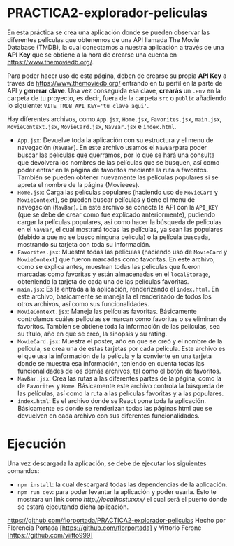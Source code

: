 # PRACTICA2-explorador-peliculas

En esta práctica se crea una aplicación donde se pueden observar las diferentes películas que obtenemos de una API llamada The Movie Database (TMDB), la cual conectamos a nuestra aplicación a través de una **API Key** que se obtiene a la hora de crearse una cuenta en https://www.themoviedb.org/.

Para poder hacer uso de esta página, deben de crearse su propia **API Key** a través de https://www.themoviedb.org/ entrando en tu perfil en la parte de API y **generar clave**. Una vez conseguida esa clave, **crearás** un `.env` en la carpeta de tu proyecto, es decir, fuera de la carpeta `src` o `public` añadiendo lo siguiente: `VITE_TMDB_API_KEY='tu clave aqui'`.

Hay diferentes archivos, como `App.jsx`, `Home.jsx`, `Favorites.jsx`, `main.jsx`, `MovieContext.jsx`, `MovieCard.jsx`, `NavBar.jsx` e `index.html`. 
    
- `App.jsx`: Devuelve toda la aplicación con su estructura y el menu de navegación (`NavBar`). En este archivo usamos el `NavBar`para poder buscar las películas que querramos, por lo que se hará una consulta que devolvera los nombres de las películas que se busquen, así como poder entrar en la página de favoritos mediante la ruta a favoritos. También se pueden obtener nuevamente las películas populares si se apreta el nombre de la página (Movieees).
- `Home.jsx`: Carga las películas populares (haciendo uso de `MovieCard` y `MovieContext`), se pueden buscar películas y tiene el menu de navegación (`NavBar`). En este archivo se conecta la API con la `API_KEY` (que se debe de crear como fue explicado anteriormente), pudiendo cargar la películas populares, asi como hacer la búsqueda de películas en el `NavBar`, el cual mostrará todas las películas, ya sean las populares (debido a que no se busco ninguna película) o la película buscada, mostrando su tarjeta con toda su información.
- `Favorites.jsx`: Muestra todas las películas (haciendo uso de `MovieCard` y `MovieContext`) que fueron marcadas como favoritas. En este archivo, como se explica antes, muestran todas las películas que fueron marcadas como favoritas y están almacenadas en el `localStorage`, obteniendo la tarjeta de cada una de las películas favoritas.
- `main.jsx`: Es la entrada a la aplicación, renderizando el `index.html`. En este archivo, basicamente se maneja la el renderizado de todos los otros archivos, así como sus funcionalidades.
- `MovieContext.jsx`: Maneja las películas favoritas. Básicamente controlamos cuáles películas se marcan como favoritas o se eliminan de favoritos. También se obtiene toda la información de las películas, sea su título, año en que se creó, la sinopsis y su rating.
- `MovieCard.jsx`: Muestra el poster, año en que se creó y el nombre de la película, se crea una de estas tarjetas por cada película. Este archivo es el que usa la información de la película y la convierte en una tarjeta donde se muestra esa información, teniendo en cuenta todas las funcionalidades de los demás archivos, tal como el botón de favoritos.
- `NavBar.jsx`: Crea las rutas a las diferentes partes de la página, como la de `Favorites` y `Home`. Básicamente este archivo controla la búsqueda de las películas, así como la ruta a las películas favoritas y a las populares.
- `index.html`: Es el archivo donde se React pone toda la aplicación. Básicamente es donde se renderizan todas las páginas html que se devuelven en cada archivo con sus diferentes funcionalidades.

# Ejecución
Una vez descargada la aplicación, se debe de ejecutar los siguientes comandos:
- `npm install`: la cual descargará todas las dependencias de la aplicación.
- `npm run dev`: para poder levantar la aplicación y poder usarla. Esto te mostrara un link como *http://localhost:xxxx/* el cual será el puerto donde se estará ejecutando dicha aplicación.

https://github.com/florportada/PRACTICA2-explorador-peliculas
Hecho por Florencia Portada [https://github.com/florportada] y Vittorio Ferone [https://github.com/viitto999]
